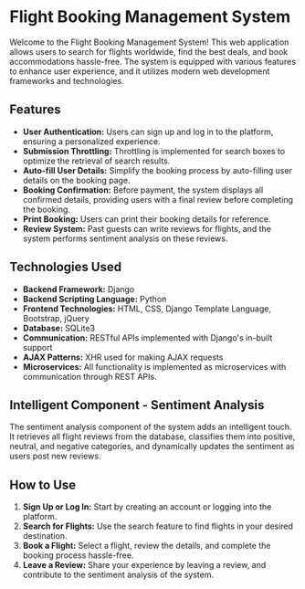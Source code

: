 # Flight Booking Management System

Welcome to the Flight Booking Management System! This web application allows users to search for flights worldwide, find the best deals, and book accommodations hassle-free. The system is equipped with various features to enhance user experience, and it utilizes modern web development frameworks and technologies.

## Features

- **User Authentication:** Users can sign up and log in to the platform, ensuring a personalized experience.
- **Submission Throttling:** Throttling is implemented for search boxes to optimize the retrieval of search results.
- **Auto-fill User Details:** Simplify the booking process by auto-filling user details on the booking page.
- **Booking Confirmation:** Before payment, the system displays all confirmed details, providing users with a final review before completing the booking.
- **Print Booking:** Users can print their booking details for reference.
- **Review System:** Past guests can write reviews for flights, and the system performs sentiment analysis on these reviews.

## Technologies Used

- **Backend Framework:** Django
- **Backend Scripting Language:** Python
- **Frontend Technologies:** HTML, CSS, Django Template Language, Bootstrap, jQuery
- **Database:** SQLite3
- **Communication:** RESTful APIs implemented with Django's in-built support
- **AJAX Patterns:** XHR used for making AJAX requests
- **Microservices:** All functionality is implemented as microservices with communication through REST APIs.

## Intelligent Component - Sentiment Analysis

The sentiment analysis component of the system adds an intelligent touch. It retrieves all flight reviews from the database, classifies them into positive, neutral, and negative categories, and dynamically updates the sentiment as users post new reviews.

## How to Use

1. **Sign Up or Log In:** Start by creating an account or logging into the platform.
2. **Search for Flights:** Use the search feature to find flights in your desired destination.
3. **Book a Flight:** Select a flight, review the details, and complete the booking process hassle-free.
4. **Leave a Review:** Share your experience by leaving a review, and contribute to the sentiment analysis of the system.
